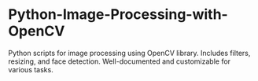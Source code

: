 # Python-Image-Processing-with-OpenCV
Python scripts for image processing using OpenCV library. Includes filters, resizing, and face detection. Well-documented and customizable for various tasks.

